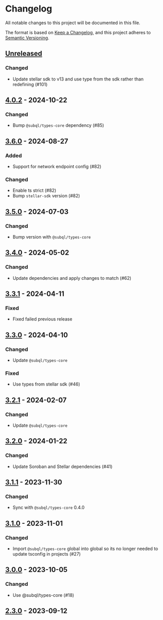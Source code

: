 # Changelog
All notable changes to this project will be documented in this file.

The format is based on [Keep a Changelog](https://keepachangelog.com/en/1.0.0/),
and this project adheres to [Semantic Versioning](https://semver.org/spec/v2.0.0.html).

## [Unreleased]
### Changed
- Update stellar sdk to v13 and use type from the sdk rather than redefining (#101)

## [4.0.2] - 2024-10-22
### Changed
- Bump `@subql/types-core` dependency (#85)

## [3.6.0] - 2024-08-27
### Added
- Support for network endpoint config (#82)

### Changed
- Enable ts strict (#82)
- Bump `stellar-sdk` version (#82)

## [3.5.0] - 2024-07-03
### Changed
- Bump version with `@subql/types-core`

## [3.4.0] - 2024-05-02
### Changed
- Update dependencies and apply changes to match (#62)

## [3.3.1] - 2024-04-11
### Fixed
- Fixed failed previous release

## [3.3.0] - 2024-04-10
### Changed
- Update `@subql/types-core`

### Fixed
- Use types from stellar sdk (#46)

## [3.2.1] - 2024-02-07
### Changed
- Update `@subql/types-core`

## [3.2.0] - 2024-01-22
### Changed
- Update Soroban and Stellar dependencies (#41)

## [3.1.1] - 2023-11-30
### Changed
- Sync with `@subql/types-core` 0.4.0

## [3.1.0] - 2023-11-01
### Changed
- Import `@subql/types-core` global into global so its no longer needed to update tsconfig in projects (#27)

## [3.0.0] - 2023-10-05
### Changed
- Use @subql/types-core (#18)

## [2.3.0] - 2023-09-12
[Unreleased]: https://github.com/subquery/subql-stellar/compare/types-stellar/4.0.2...HEAD
[4.0.2]: https://github.com/subquery/subql-stellar/compare/types-stellar/3.6.0...types-stellar/4.0.2
[3.6.0]: https://github.com/subquery/subql-stellar/compare/types-stellar/3.5.0...types-stellar/3.6.0
[3.5.0]: https://github.com/subquery/subql-stellar/compare/types-stellar/3.4.0...types-stellar/3.5.0
[3.4.0]: https://github.com/subquery/subql-stellar/compare/types-stellar/3.3.1...types-stellar/3.4.0
[3.3.1]: https://github.com/subquery/subql-stellar/compare/types-stellar/3.3.0...types-stellar/3.3.1
[3.3.0]: https://github.com/subquery/subql-stellar/compare/types-stellar/3.2.1...types-stellar/3.3.0
[3.2.1]: https://github.com/subquery/subql-stellar/compare/types-stellar/3.2.0...types-stellar/3.2.1
[3.2.0]: https://github.com/subquery/subql-stellar/compare/types-stellar/3.1.1...types-stellar/3.2.0
[3.1.1]: https://github.com/subquery/subql-stellar/compare/types-stellar/3.1.0...types-stellar/3.1.1
[3.1.0]: https://github.com/subquery/subql-stellar/compare/types-stellar/3.0.0...types-stellar/3.1.0
[3.0.0]: https://github.com/subquery/subql-stellar/compare/types-stellar/2.3.0...types-stellar/3.0.0
[2.3.0]: https://github.com/subquery/subql-stellar/tag/v2.3.0
